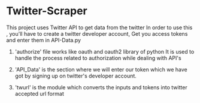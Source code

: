 # Twitter-Scraper
This project uses Twitter API to get data from the twitter
In order to use this , you'll have to create a twitter developer account,
Get you access tokens and enter them in API-Data.py

1) 'authorize' 
  file works like oauth and oauth2 library of python
  It is used to handle the process related to authorization while dealing with API's
  
2) 'API_Data' 
  is the section where we will enter our token which we have got by signing up on twitter's developer account.
  
3) 'twurl' 
  is the module which converts the inputs and tokens into twitter accepted url format


